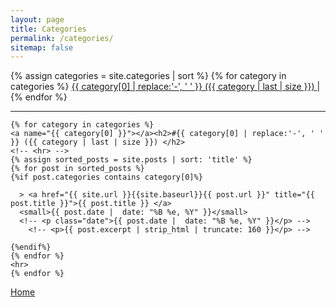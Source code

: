 ```yaml
---
layout: page
title: Categories
permalink: /categories/
sitemap: false
---
```

<!-- <hr> -->
<div>
    {% assign categories = site.categories | sort %}
    {% for category in categories %}
     <span class="site-tag">
        <a href="#{{ category | first | slugify }}">
                {{ category[0] | replace:'-', ' ' }} ({{ category | last | size }})
        </a>|
    </span>
    {% endfor %}
</div>
<hr>

<div id="index">

    {% for category in categories %}
    <a name="{{ category[0] }}"></a><h2>#{{ category[0] | replace:'-', ' ' }} ({{ category | last | size }}) </h2>
    <!-- <hr> -->
    {% assign sorted_posts = site.posts | sort: 'title' %}
    {% for post in sorted_posts %}
    {%if post.categories contains category[0]%}

      > <a href="{{ site.url }}{{site.baseurl}}{{ post.url }}" title="{{ post.title }}">{{ post.title }} </a>
      <small>{{ post.date |  date: "%B %e, %Y" }}</small>
      <!-- <p class="date">{{ post.date |  date: "%B %e, %Y" }}</p> -->
        <!-- <p>{{ post.excerpt | strip_html | truncate: 160 }}</p> -->

    {%endif%}
    {% endfor %}
    <hr>
    {% endfor %}
</div>

<a href="{{ site.baseurl }}/">Home</a>
